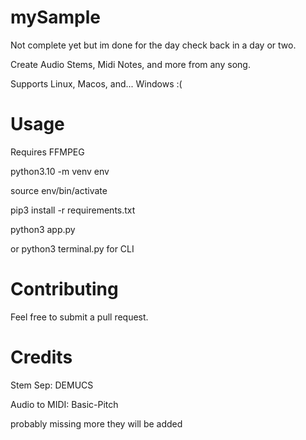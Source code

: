 # mySample

Not complete yet but im done for the day check back in a day or two.

 Create Audio Stems, Midi Notes, and more from any song.
 
 Supports Linux, Macos, and... Windows :(


# Usage
 Requires FFMPEG

 python3.10 -m venv env

 source env/bin/activate

 pip3 install -r requirements.txt

 python3 app.py

or python3 terminal.py for CLI


# Contributing

Feel free to submit a pull request.

 # Credits

 Stem Sep: DEMUCS

 Audio to MIDI: Basic-Pitch

 probably missing more they will be added